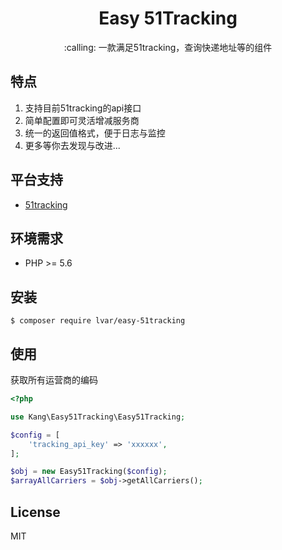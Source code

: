 <h1 align="center">Easy 51Tracking</h1>

<p align="center">:calling: 一款满足51tracking，查询快递地址等的组件</p>



## 特点

1. 支持目前51tracking的api接口
1. 简单配置即可灵活增减服务商
1. 统一的返回值格式，便于日志与监控
1. 更多等你去发现与改进...

## 平台支持

- [51tracking](https://www.51tracking.com/)


## 环境需求

- PHP >= 5.6

## 安装

```shell
$ composer require lvar/easy-51tracking
```

## 使用

获取所有运营商的编码
```php
<?php

use Kang\Easy51Tracking\Easy51Tracking;

$config = [
    'tracking_api_key' => 'xxxxxx',
];

$obj = new Easy51Tracking($config);
$arrayAllCarriers = $obj->getAllCarriers();
```

## License

MIT

